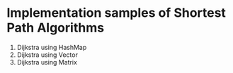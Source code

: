 # Implementation samples of Shortest Path Algorithms

1. Dijkstra using HashMap
2. Dijkstra using Vector
3. Dijkstra using Matrix
